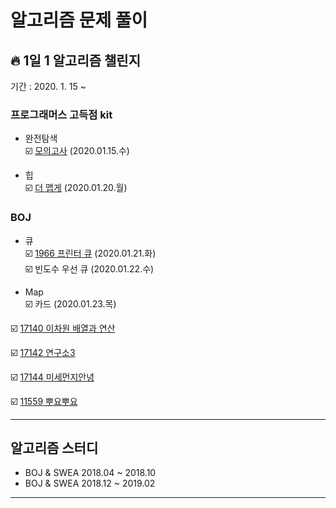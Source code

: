 # 알고리즘 문제 풀이   
## :fire: 1일 1 알고리즘 챌린지
기간 : 2020. 1. 15 ~   

### 프로그래머스 고득점 kit  
* 완전탐색  
:ballot_box_with_check: [모의고사](https://github.com/hwang11/Algorithm-problem-solving/blob/master/src/Programmers/%EC%99%84%EC%A0%84%ED%83%90%EC%83%89/q1.java) (2020.01.15.수)

* 힙  
:ballot_box_with_check: [더 맵게](https://github.com/hwang11/Algorithm-problem-solving/blob/master/src/Programmers/%ED%9E%99/q1.java) (2020.01.20.월)

### BOJ 
* 큐  
:ballot_box_with_check: [1966 프린터 큐](https://github.com/hwang11/Algorithm-problem-solving/blob/master/src/StackQueue/B1966.java) (2020.01.21.화)  
:ballot_box_with_check: 빈도수 우선 큐 (2020.01.22.수) 

* Map  
:ballot_box_with_check: 카드 (2020.01.23.목)

:ballot_box_with_check: [17140 이차원 배열과 연산](https://hwang11.github.io/%EC%95%8C%EA%B3%A0%EB%A6%AC%EC%A6%98/2019/10/03/%EC%95%8C%EA%B3%A0%EB%A6%AC%EC%A6%98-17140-%EC%9D%B4%EC%B0%A8%EC%9B%90-%EB%B0%B0%EC%97%B4%EA%B3%BC-%EC%97%B0%EC%82%B0/)  

:ballot_box_with_check: [17142 연구소3](https://hwang11.github.io/%EC%95%8C%EA%B3%A0%EB%A6%AC%EC%A6%98/2019/09/30/%EC%95%8C%EA%B3%A0%EB%A6%AC%EC%A6%98-17142-%EC%97%B0%EA%B5%AC%EC%86%8C3/)  

:ballot_box_with_check: [17144 미세먼지안녕](https://hwang11.github.io/%EC%95%8C%EA%B3%A0%EB%A6%AC%EC%A6%98/2019/07/22/%EC%95%8C%EA%B3%A0%EB%A6%AC%EC%A6%98-17144-%EB%AF%B8%EC%84%B8%EB%A8%BC%EC%A7%80%EC%95%88%EB%85%95/)  

:ballot_box_with_check: [11559 뿌요뿌요](https://hwang11.github.io/%EC%95%8C%EA%B3%A0%EB%A6%AC%EC%A6%98/2019/03/31/%EC%95%8C%EA%B3%A0%EB%A6%AC%EC%A6%98-11559-%EB%BF%8C%EC%9A%94%EB%BF%8C%EC%9A%94/)  

--------------------------------------------
## 알고리즘 스터디 
* BOJ & SWEA 2018.04 ~ 2018.10  
* BOJ & SWEA 2018.12 ~ 2019.02
--------------------------------------------






